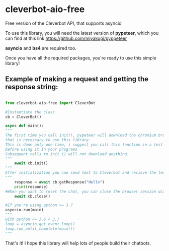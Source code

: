 # cleverbot-aio-free
Free version of the Cleverbot API, that supports asyncio

To use this library, you will need the latest version of **pypeteer**, which you can find at this link https://github.com/miyakogi/pyppeteer

**asyncio** and **bs4** are required too.


Once you have all the required packages, you're ready to use this simple library!

## Example of making a request and getting the response string:

```python

from cleverbot-aio-free import CleverBot

#Instantiate the class
cb = CleverBot()

async def main():
"""
The first time you call init(), pypeteer will download the chromium browser, 
that is necessary to use this library.
This is done only one time, i suggest you call this function in a test script,
before using it in your programs
Subsequent calls to init () will not download anything.
"""
    await cb.init()
"""
After initialization you can send text to Cleverbot and recieve the text response in just one line...
"""
    response = await cb.getResponse("Hello")
    print(response)
#When you want to reset the chat, you can close the browser session with...
    await cb.close()

#If you're using python >= 3.7
asyncio.run(main)
"""
with python <= 3.6 < 3.7
loop = asyncio.get_event_loop()
loop.run_until_complete(main())
"""
```

That's it! I hope this library will help lots of people build their chatbots.
